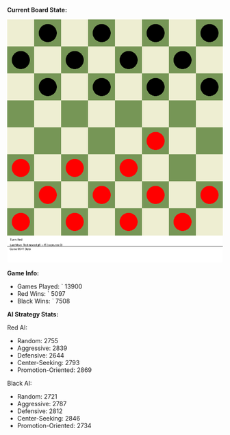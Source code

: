 
**Current Board State:**  
<!-- START_GIF -->
![Checkers Game](./checkers_game.gif)
<!-- END_GIF -->

**Game Info:**  
- Games Played: `<!-- GAMES_PLAYED --> 13900
- Red Wins: `<!-- RED_WINS --> 5097
- Black Wins: `<!-- BLACK_WINS --> 7508

<!-- AI_STATS -->
**AI Strategy Stats:**

Red AI:
- Random: 2755
- Aggressive: 2839
- Defensive: 2644
- Center-Seeking: 2793
- Promotion-Oriented: 2869

Black AI:
- Random: 2721
- Aggressive: 2787
- Defensive: 2812
- Center-Seeking: 2846
- Promotion-Oriented: 2734
